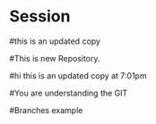 # Session
#this is an updated copy

#This is new Repository.

#hi this is an updated copy at 7:01pm

#You are understanding the GIT

#Branches example